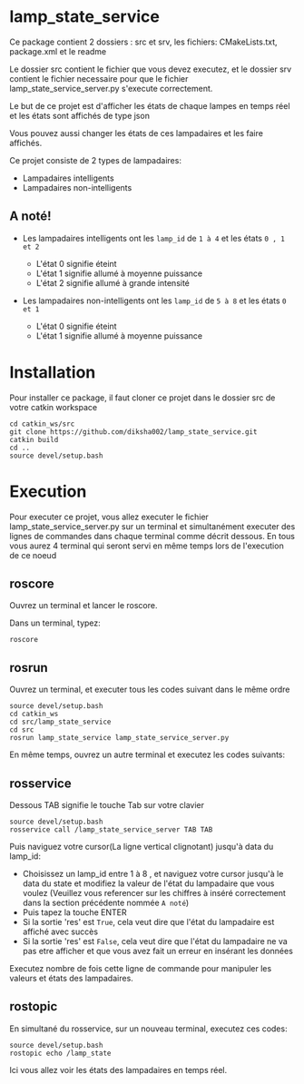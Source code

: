 # lamp_state_service
Ce package contient 2 dossiers : src et srv, les fichiers: CMakeLists.txt, package.xml et le readme

Le dossier src contient le fichier que vous devez executez, et le dossier srv contient le fichier necessaire pour que le fichier lamp_state_service_server.py s'execute correctement.

Le but de ce projet est d'afficher les états de chaque lampes en temps réel et les états sont affichés de type json

Vous pouvez aussi changer les états de ces lampadaires et les faire affichés.

Ce projet consiste de 2 types de lampadaires:
- Lampadaires intelligents
- Lampadaires non-intelligents

## A noté!
- Les lampadaires intelligents ont les `lamp_id` de `1 à 4` et les états `0 , 1 et 2`
  - L'état 0 signifie éteint
  - L'état 1 signifie allumé à moyenne puissance
  - L'état 2 signifie allumé à grande intensité

- Les lampadaires non-intelligents ont les `lamp_id` de `5 à 8` et les états `0 et 1`
  - L'état 0 signifie éteint
  - L'état 1 signifie allumé à moyenne puissance

# Installation
Pour installer ce package, il faut cloner ce projet dans le dossier src de votre catkin workspace
```
cd catkin_ws/src
git clone https://github.com/diksha002/lamp_state_service.git
catkin build
cd ..
source devel/setup.bash
```
# Execution
Pour executer ce projet, vous allez executer le fichier lamp_state_service_server.py sur un terminal et simultanément executer des lignes de commandes dans chaque terminal comme décrit dessous. En tous vous aurez 4 terminal qui seront servi en même temps lors de l'execution de ce noeud

## roscore
Ouvrez un terminal et lancer le roscore.

Dans un terminal, typez:
```
roscore
```

## rosrun
Ouvrez un terminal, et executer tous les codes suivant dans le même ordre
```
source devel/setup.bash
cd catkin_ws
cd src/lamp_state_service
cd src
rosrun lamp_state_service lamp_state_service_server.py

```
En même temps, ouvrez un autre terminal et executez les codes suivants:

## rosservice
Dessous TAB signifie le touche Tab sur votre clavier
```
source devel/setup.bash
rosservice call /lamp_state_service_server TAB TAB
```
Puis naviguez votre cursor(La ligne vertical clignotant) jusqu'à data du lamp_id:
- Choisissez un lamp_id entre 1 à 8 , et naviguez votre cursor jusqu'à le data du state et modifiez la valeur de l'état du lampadaire que vous voulez (Veuillez vous referencer sur les chiffres à inséré correctement dans la section précédente nommée `A noté`)
- Puis tapez la touche ENTER
- Si la sortie 'res' est `True`, cela veut dire que l'état du lampadaire est affiché avec succès
- Si la sortie 'res' est `False`, cela veut dire que l'état du lampadaire ne va pas etre afficher et que vous avez fait un erreur en insérant les données 

Executez nombre de fois cette ligne de commande pour manipuler les valeurs et états des lampadaires.

## rostopic
En simultané du rosservice, sur un nouveau terminal, executez ces codes:
```
source devel/setup.bash
rostopic echo /lamp_state
```
Ici vous allez voir les états des lampadaires en temps réel.
